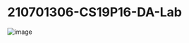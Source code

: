 # 210701306-CS19P16-DA-Lab
![image](https://github.com/user-attachments/assets/ad644e46-0149-4b47-9c17-295fcc066537)
